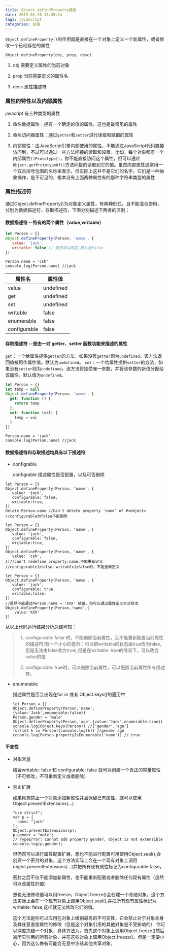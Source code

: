 ```yaml
---
title: Object.defindProperty使用
date: 2019-03-26 15:39:14
tags: javascript
categories: 前端
---
```

`Object.defineProperty()`的作用就是直接在一个对象上定义一个新属性，或者修改一个已经存在的属性

```
Object.defineProperty(obj, prop, desc)
```

1. obj 需要定义属性的当前对象

2. prop 当前需要定义的属性名

3. desc 属性描述符


### 属性的特性以及内部属性

javacript 有三种类型的属性

1. 命名数据属性：拥有一个确定的值的属性。这也是最常见的属性
2. 命名访问器属性：通过`getter`和`setter`进行读取和赋值的属性

3. 内部属性：由JavaScript引擎内部使用的属性，不能通过JavaScript代码直接访问到，不过可以通过一些方法间接的读取和设置。比如，每个对象都有一个内部属性`[[Prototype]]`，你不能直接访问这个属性，但可以通过`Object.getPrototypeOf()`方法间接的读取到它的值。虽然内部属性通常用一个双吕括号包围的名称来表示，但实际上这并不是它们的名字，它们是一种抽象操作，是不可见的，根本没有上面两种属性有的那种字符串类型的属性

### 属性描述符

通过Object.defineProperty()为对象定义属性，有两种形式，且不能混合使用，分别为数据描述符，存取描述符，下面分别描述下两者的区别：

#### 数据描述符 --特有的两个属性（value,writable）

```js
let Person = {}
Object.defineProperty(Person, 'name', {
   value: 'jack',
   writable: false // 是否可以改变,默认是false
})
```

```
Person.name = 'csh'
console.log(Person.name) //jack
```

| 属性名       | 属性值    |
| ------------ | --------- |
| value        | undefined |
| get          | undefined |
| set          | undefined |
| writable     | false     |
| enumerable   | false     |
| configurable | false     |

#### 存取描述符 --是由一对 getter、setter 函数功能来描述的属性

`get`：一个给属性提供`getter`的方法，如果没有`getter`则为`undefined`。该方法返回值被用作属性值。默认为`undefined`。
 `set`：一个给属性提供`setter`的方法，如果没有`setter`则为`undefined`。该方法将接受唯一参数，并将该参数的新值分配给该属性。默认值为`undefined`。

```js
let Person = {}
let temp = null
Object.defineProperty(Person, 'name', {
  get: function () {
    return temp
  },
  set: function (val) {
    temp = val
  }
})
```

```
Person.name = 'jack'
console.log(Person.name) //jack
```

#### 数据描述符和存取描述均具有以下描述符

- configrable 

  configrable 描述属性是否配置，以及可否删除

```
let Person = {}
Object.defineProperty(Person, 'name', {
   value: 'jack',
   configurable: false,
   writable:true,
})
delete Person.name //Can't delete property 'name' of #<object>
//configurable为false不能删除
```

```
let Person = {}
Object.defineProperty(Person, 'name', {
   value: 'jack',
   configurable: false,
   writable:true,
})
Object.defineProperty(Person, 'name', {
   value: 'csh',
})//can't redefine property:name,不能重新定义
//configurable为false，writable为false时，不能重新定义
```

```
let Person = {}
Object.defineProperty(Person, 'name', {
   value: 'jack',
   configurable: true,
   writable:false,
})
//虽然不能通过Person.name = 'XXX' 赋值，但可以通过属性定义方式修改
Object.defineProperty(Person,'name',{
    value:'XXX'
})
```

从以上代码运行结果分析总结可知：

> 1. configurable: false 时，不能删除当前属性，且不能重新配置当前属性的描述符(有一个小小的意外：可以把writable的状态由true改为false,但是无法由false改为true),但是在writable: true的情况下，可以改变value的值
>
> 2. configurable: true时，可以删除当前属性，可以配置当前属性所有描述符。

- enumerable

   描述属性是否会出现在for in 或者 Object.keys()的遍历中

  ```
  let Person = {}
  Object.defineProperty(Person,'name',{value:'Jack',enumerable:false})
  Person.gender = 'male'
  Object.defineProperty(Person,'age',{value:'Jack',enumerable:true})
  console.log(Object.keys(Person)) //['gender','age']
  for(let k in Person){console.log(k)} //gender age
  console.log(Person.propertyIsEnumerable('name')) // true
  ```

#### 不变性

- 对象常量

  结合writable: false 和 configurable: false 就可以创建一个真正的常量属性（不可修改，不可重新定义或者删除）

- 禁止扩展

  如果你想禁止一个对象添加新属性并且保留已有属性，就可以使用Object.preventExtensions(...)

  ```
  "use strict";
  var p = {
    name: "jack"
  };
  Object.preventExtensions(p);
  p.gender = "male"; 
  // TypeError: Cannot add property gender, object is not extensible
  console.log(p.gender); 
  ```

   但仍然可以进行属性配置扩展，想也不能进行配置可用使用Object.seal(),会创建一个密封的对象，这个方法实际上会在一个现有对象上调用object.preventExtensions(...)并把所有现有属性标记为configurable:false。

  密封之后不仅不能添加新属性，也不能重新配置或者删除任何现有属性（虽然可以改属性的值）

  想也无法修改值可以用freeze，Object.freeze()会创建一个冻结对象，这个方法实际上会在一个现有对象上调用Object.seal(),并把所有现有属性标记为writable: false,这样就无法修改它们的值。

  这个方法是你可以应用在对象上级别最高的不可变性，它会禁止对于对象本身及其任意直接属性的修改（但是这个对象引用的其他对象是不受影响的）
   你可以深度冻结一个对象，具体方法为，首先这个对象上调用Object.freeze()然后遍历它引用的所有对象，并在这些对象上调用Object.freeze()。但是一定要小心，因为这么做有可能会无意中冻结其他共享对象。
